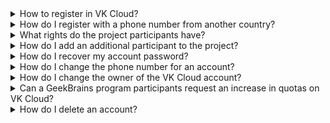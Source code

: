 
<details>

<summary>How to register in VK Cloud?</summary>

Go to [VK Cloud page](https://cloud.vk.com/en/) and click **Create a VK Cloud Account**. Fill in all the required fields to start using the account. Read more in the article [Registration in VK Cloud](/en/additionals/start/account-registration).

</details>

<details>

<summary>How do I register with a phone number from another country?</summary>

Contact technical support by email `support@mcs.mail.ru` with a request to enter the phone number manually.

<warn>

Through the VK Cloud personal account, you can register only phone numbers that start with `+7`.

</warn>

</details>

<details>

<summary>What rights do the project participants have?</summary>

The role model of the project participants is described in the article [Personal account roles and their permissions](../../account/concepts/rolesandpermissions).

</details>

<details>

<summary>How do I add an additional participant to the project?</summary>

The procedure is described in the article [Access management](../instructions/project-settings/access-manage#inviting_a_new_member_to_the_project). When adding, specify the role, focusing on the [role matrix](../concepts/rolesandpermissions/).

</details>

<details>

<summary>How do I recover my account password?</summary>

1. Click **Forgot password?** on the login screen to your personal account.
1. Enter your email in the field **Email which was used during registration**.
1. Press the button **Send password**. An email with instructions for password recovery will be sent to the specified email address.
1. Follow the link in the email about password recovery from the VK Cloud personal account.
1. Enter a new password in the field of the same name.
1. Click the **Save** button.

</details>

<details>

<summary>How do I change the phone number for an account?</summary>

Contact [technical support](/en/contacts/), enter the data:

- current phone number
- new phone number

The number will be changed after successful confirmation of the user's identity.

</details>

<details>

<summary>How do I change the owner of the VK Cloud account?</summary>

Use the instructions from the article [Project management](../instructions/project-settings/manage#change_of_the_project_owner).

</details>

<details>

<summary>Can a GeekBrains program participants request an increase in quotas on VK Cloud?</summary>

Yes, they can. To do this, contact the designated GeekBrains curator.

</details>

<details>

<summary>How do I delete an account?</summary>

Contact technical support, read more in the article [Deleting an account](../use-cases/account-delete/).

</details>
